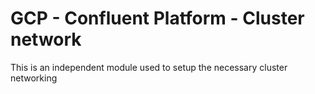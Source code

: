 # GCP - Confluent Platform - Cluster network

This is an independent module used to setup the necessary cluster networking
